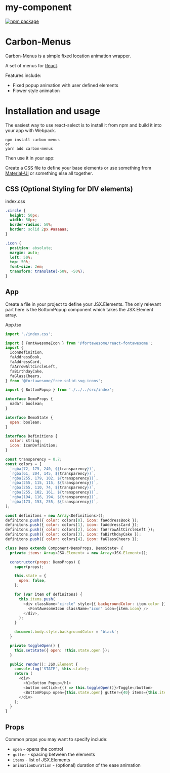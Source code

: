 # my-component

[![npm package][npm-badge]][npm]

# Carbon-Menus

Carbon-Menus is a simple fixed location animation wrapper.

A set of menus for [React](https://reactjs.com).

Features include:

- Fixed popup animation with user defined elements
- Flower style animation

# Installation and usage

The easiest way to use react-select is to install it from npm and build it into your app with Webpack.

```
npm install carbon-menus
or
yarn add carbon-menus
```

Then use it in your app:

Create a CSS file to define your base elements or use something from [Material-UI](http://material-ui.com/) or something else all together.

## CSS (Optional Styling for DIV elements)

index.css

```css
.circle {
  height: 50px;
  width: 50px;
  border-radius: 50%;
  border: solid 2px #aaaaaa;
}

.icon {
  position: absolute;
  margin: auto;
  left: 50%;
  top: 50%;
  font-size: 2em;
  transform: translate(-50%, -50%);
}
```

## App

Create a file in your project to define your JSX.Elements. The only relevant part here is the BottomPopup component which takes the JSX.Element array.

App.tsx

```js
import './index.css';

import { FontAwesomeIcon } from '@fortawesome/react-fontawesome';
import {
  IconDefinition,
  faAddressBook,
  faAddressCard,
  faArrowAltCircleLeft,
  faBirthdayCake,
  faGlassCheers,
} from '@fortawesome/free-solid-svg-icons';

import { BottomPopup } from './../../src/index';

interface DemoProps {
  nada?: boolean;
}

interface DemoState {
  open: boolean;
}

interface Definitions {
  color: string;
  icon: IconDefinition;
}

const transparency = 0.7;
const colors = [
  `rgba(72, 175, 240, ${transparency})`,
  `rgba(61, 204, 145, ${transparency})`,
  `rgba(255, 179, 102, ${transparency})`,
  `rgba(255, 115, 115, ${transparency})`,
  `rgba(255, 110, 74, ${transparency})`,
  `rgba(255, 102, 161, ${transparency})`,
  `rgba(194, 116, 194, ${transparency})`,
  `rgba(173, 153, 255, ${transparency})`,
];

const definitons = new Array<Definitions>();
definitons.push({ color: colors[0], icon: faAddressBook });
definitons.push({ color: colors[1], icon: faAddressCard });
definitons.push({ color: colors[2], icon: faArrowAltCircleLeft });
definitons.push({ color: colors[3], icon: faBirthdayCake });
definitons.push({ color: colors[4], icon: faGlassCheers });

class Demo extends Component<DemoProps, DemoState> {
  private items: Array<JSX.Element> = new Array<JSX.Element>();

  constructor(props: DemoProps) {
    super(props);

    this.state = {
      open: false,
    };

    for (var item of definitons) {
      this.items.push(
        <div className="circle" style={{ backgroundColor: item.color }} onClick={() => this.toggleOpen()}>
          <FontAwesomeIcon className="icon" icon={item.icon} />
        </div>,
      );
    }

    document.body.style.backgroundColor = 'black';
  }

  private toggleOpen() {
    this.setState({ open: !this.state.open });
  }

  public render(): JSX.Element {
    console.log('STATE', this.state);
    return (
      <div>
        <h1>Bottom Popup</h1>
        <button onClick={() => this.toggleOpen()}>Toggle</button>
        <BottomPopup open={this.state.open} gutter={40} items={this.items} />
      </div>
    );
  }
}
```

## Props

Common props you may want to specify include:

- `open` - opens the control
- `gutter` - spacing between the elements
- `items` - list of JSX.Elements
- `animationDuration` - (optional) duration of the ease animation

[npm-badge]: https://img.shields.io/npm/v/npm-package.png?style=flat-square
[npm]: https://www.npmjs.org/package/carbon-menus
